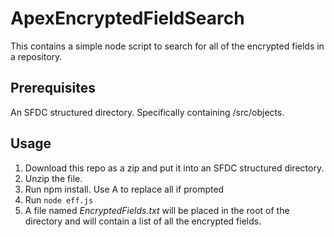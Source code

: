 # ApexEncryptedFieldSearch
This contains a simple node script to search for all of the encrypted fields in a repository.

## Prerequisites 
An SFDC structured directory. Specifically containing /src/objects.

## Usage
1. Download this repo as a zip and put it into an SFDC structured directory.
2. Unzip the file.
3. Run npm install. Use A to replace all if prompted
4. Run `node eff.js`
5. A file named *EncryptedFields.txt* will be placed in the root of the directory and will contain a list of all the encrypted fields.
 
